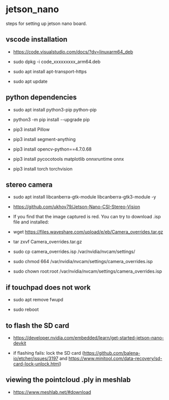 # jetson_nano
steps for setting up jetson nano board.



## vscode installation

- https://code.visualstudio.com/docs/?dv=linuxarm64_deb

- sudo dpkg -i code_xxxxxxxxx_arm64.deb 

- sudo apt install apt-transport-https

- sudo apt update

## python dependencies

- sudo apt install python3-pip python-pip

- python3 -m pip install --upgrade pip

- pip3 install Pillow

- pip3 install segment-anything

- pip3 install opencv-python==4.7.0.68

- pip3 install pycocotools matplotlib onnxruntime onnx
  
- pip3 install torch torchvision

## stereo camera

- sudo apt install libcanberra-gtk-module libcanberra-gtk3-module -y

- https://github.com/ukhov79/Jetson-Nano-CSI-Stereo-Vision 

- If you find that the image captured is red. You can try to download .isp file and installed:

- wget https://files.waveshare.com/upload/e/eb/Camera_overrides.tar.gz

- tar zxvf Camera_overrides.tar.gz 

- sudo cp camera_overrides.isp /var/nvidia/nvcam/settings/

- sudo chmod 664 /var/nvidia/nvcam/settings/camera_overrides.isp

- sudo chown root:root /var/nvidia/nvcam/settings/camera_overrides.isp

## if touchpad does not work

- sudo apt remove fwupd

- sudo reboot


## to flash the SD card

- https://developer.nvidia.com/embedded/learn/get-started-jetson-nano-devkit

- if flashing fails: lock the SD card (https://github.com/balena-io/etcher/issues/3197 and https://www.minitool.com/data-recovery/sd-card-lock-unlock.html)

## viewing the pointcloud .ply in meshlab

- https://www.meshlab.net/#download
